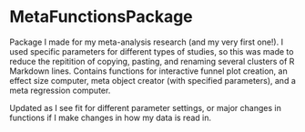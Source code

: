 # MetaFunctionsPackage
Package I made for my meta-analysis research (and my very first one!). 
I used specific parameters for different types of studies, so this was made to reduce the repitition of copying, pasting, and renaming several clusters of R Markdown lines.
Contains functions for interactive funnel plot creation, an effect size computer, meta object creator (with specified parameters), and a meta regression computer. 

Updated as I see fit for different parameter settings, or major changes in functions if I make changes in how my data is read in. 
